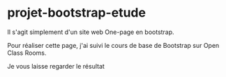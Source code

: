 ﻿# projet-bootstrap-etude


Il s'agit simplement d'un site web One-page en bootstrap. 

Pour réaliser cette page, j'ai suivi le cours de base de Bootstrap sur Open Class Rooms.

Je vous laisse regarder le résultat
